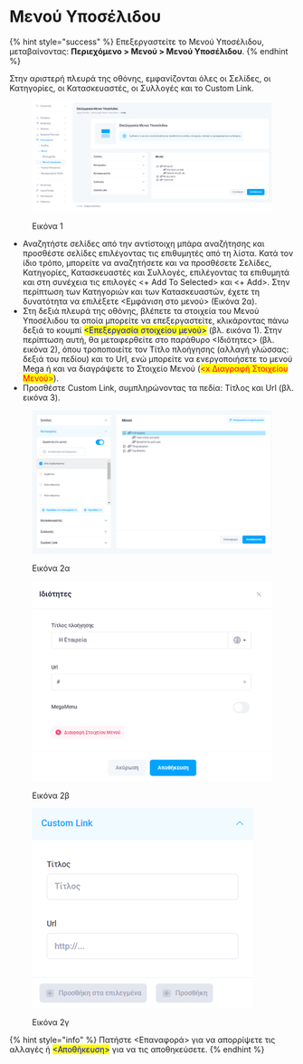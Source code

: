 # Μενού Υποσέλιδου

{% hint style="success" %}
Επεξεργαστείτε το Μενού Υποσέλιδου, μεταβαίνοντας: **Περιεχόμενο > Μενού > Μενού Υποσέλιδου**.&#x20;
{% endhint %}

Στην αριστερή πλευρά της οθόνης, εμφανίζονται όλες οι Σελίδες, οι Κατηγορίες, οι Κατασκευαστές, οι Συλλογές και το Custom Link.&#x20;

<figure><img src="../../.gitbook/assets/ScreenHunter 65.png" alt=""><figcaption><p>Εικόνα 1</p></figcaption></figure>

* Αναζητήστε σελίδες από την αντίστοιχη μπάρα αναζήτησης και προσθέστε σελίδες επιλέγοντας τις επιθυμητές από τη λίστα. Κατά τον ίδιο τρόπο, μπορείτε να αναζητήσετε και να προσθέσετε Σελίδες, Κατηγορίες, Κατασκευαστές και Συλλογές, επιλέγοντας τα επιθυμητά και στη συνέχεια τις επιλογές <+ Add To Selected> και <+ Add>. Στην περίπτωση των Κατηγοριών και των Κατασκευαστών, έχετε τη δυνατότητα να επιλέξετε <Εμφάνιση στο μενού> (Εικόνα 2α). &#x20;
* Στη δεξιά πλευρά της οθόνης, βλέπετε τα στοιχεία του Μενού Υποσέλιδου τα οποία μπορείτε να επεξεργαστείτε, κλικάροντας πάνω δεξιά το κουμπί <mark style="color:blue;"><Επεξεργασία στοιχείου μενού></mark> (βλ. εικόνα 1). Στην περίπτωση αυτή, θα μεταφερθείτε στο παράθυρο <Ιδιότητες> (βλ. εικόνα 2), όπου τροποποιείτε τον Τίτλο πλοήγησης (αλλαγή γλώσσας: δεξιά του πεδίου) και το Url, ενώ μπορείτε να ενεργοποιήσετε το μενού Mega ή και να διαγράψετε το Στοιχείο Μενού (<mark style="color:red;">\<x Διαγραφή Στοιχείου Μενού></mark>).&#x20;
* Προσθέστε Custom Link, συμπληρώνοντας τα πεδία: Τίτλος και Url (βλ. εικόνα 3).

<div>

<figure><img src="../../.gitbook/assets/ScreenHunter 66 (1).png" alt=""><figcaption><p>Εικόνα 2α</p></figcaption></figure>

 

<figure><img src="../../.gitbook/assets/ScreenHunter 67.png" alt=""><figcaption><p>Εικόνα 2β</p></figcaption></figure>

 

<figure><img src="../../.gitbook/assets/ScreenHunter 68.png" alt=""><figcaption><p>Εικόνα 2γ</p></figcaption></figure>

</div>

{% hint style="info" %}
Πατήστε <Επαναφορά> για να απορρίψετε τις αλλαγές ή <mark style="color:blue;"><Αποθήκευση></mark> για να τις αποθηκεύσετε.
{% endhint %}

